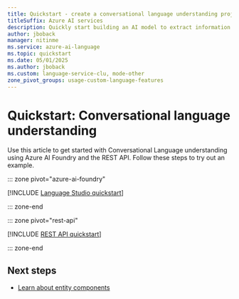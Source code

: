 ```yaml
---
title: Quickstart - create a conversational language understanding project
titleSuffix: Azure AI services
description: Quickly start building an AI model to extract information and predict the intentions of text-based utterances.
author: jboback
manager: nitinme
ms.service: azure-ai-language
ms.topic: quickstart
ms.date: 05/01/2025
ms.author: jboback
ms.custom: language-service-clu, mode-other
zone_pivot_groups: usage-custom-language-features
---
```


# Quickstart: Conversational language understanding 

Use this article to get started with Conversational Language understanding using Azure AI Foundry and the REST API. Follow these steps to try out an example.

::: zone pivot="azure-ai-foundry"

[!INCLUDE [Language Studio quickstart](includes/quickstarts/language-studio.md)]

::: zone-end

::: zone pivot="rest-api"

[!INCLUDE [REST API quickstart](includes/quickstarts/rest-api.md)]

::: zone-end

## Next steps

* [Learn about entity components](concepts/entity-components.md)
